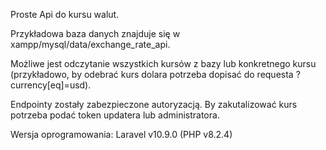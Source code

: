 Proste Api do kursu walut.

Przykładowa baza danych znajduje się w xampp/mysql/data/exchange_rate_api.

Możliwe jest odczytanie wszystkich kursów z bazy lub konkretnego kursu (przykładowo, by odebrać kurs dolara potrzeba dopisać do requesta ?currency[eq]=usd).

Endpointy zostały zabezpieczone autoryzacją. By zakutalizować kurs potrzeba podać token updatera lub administratora.

Wersja oprogramowania: Laravel v10.9.0 (PHP v8.2.4)
